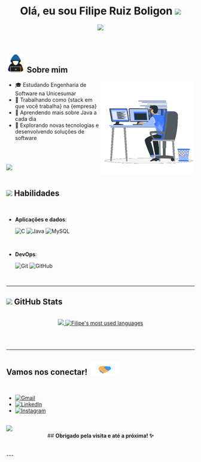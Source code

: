 <h1 align="center"><b>Olá, eu sou Filipe Ruiz Boligon</b> <img src="https://media.giphy.com/media/hvRJCLFzcasrR4ia7z/giphy.gif" width="35"></h1>

<p align="center">
  <a href="https://github.com/DenverCoder1/readme-typing-svg"><img src="https://readme-typing-svg.herokuapp.com?font=Time+New+Roman&color=cyan&size=25&center=true&vCenter=true&width=600&height=100&lines=Bem-vindo(a)+ao+meu+perfil+GitHub!;"></a>
</p>

<br>

## <picture><img src="https://github.com/0xAbdulKhalid/0xAbdulKhalid/raw/main/assets/mdImages/about_me.gif" width=50px></picture> **Sobre mim**

<picture><img align="right" src="https://github.com/0xAbdulKhalid/0xAbdulKhalid/raw/main/assets/mdImages/Right_Side.gif" width=250px></picture>

- 🎓 Estudando Engenharia de Software na Unicesumar
- 💼 Trabalhando como {stack em que você trabalha} na {empresa}
- 🌱 Aprendendo mais sobre Java a cada dia
- 🚀 Explorando novas tecnologias e desenvolvendo soluções de software

<br><br>

<img src="https://user-images.githubusercontent.com/73097560/115834477-dbab4500-a447-11eb-908a-139a6edaec5c.gif"><br><br>

## <img src="https://media2.giphy.com/media/QssGEmpkyEOhBCb7e1/giphy.gif?cid=ecf05e47a0n3gi1bfqntqmob8g9aid1oyj2wr3ds3mg700bl&rid=giphy.gif" width=25><b> Habilidades</b>
<br>

<p align="center">

- **Aplicações e dados**:
  
    ![C](https://img.shields.io/badge/-C-333333?style=flat&logo=C%2B%2B&logoColor=00599C)
    ![Java](https://img.shields.io/badge/-Java-333333?style=flat&logo=Java&logoColor=007396)
    ![MySQL](https://img.shields.io/badge/-MySQL-333333?style=flat&logo=mysql)

<br>

- **DevOps**:

    ![Git](https://img.shields.io/badge/-Git-333333?style=flat&logo=git)
    ![GitHub](https://img.shields.io/badge/-GitHub-333333?style=flat&logo=github)

</p>

<br>

-----

## <img src="https://media.giphy.com/media/iY8CRBdQXODJSCERIr/giphy.gif" width=35><b> GitHub Stats</b>
<br>

<div align="center">
  <a href="https://github.com/filiperuizb">
    <img src="https://github-readme-stats.vercel.app/api?username=filiperuizb&show_icons=true&theme=dark" width="450"/>
    <img src="https://github-readme-stats.vercel.app/api/top-langs/?username=filiperuizb&layout=compact&theme=dark" width="375" alt="Filipe's most used languages"/>
  </a>
</div>

<br><br>

-----

## <b>Vamos nos conectar!</b> <img src="https://github.com/0xAbdulKhalid/0xAbdulKhalid/raw/main/assets/mdImages/handshake.gif" width=80>
<br>
<div align="left">
<ul>
<li>
<a href="mailto:filiperuizboligon9@gmail.com" target="_blank">
<img src="https://img.shields.io/badge/Gmail-FF0000?style=for-the-badge&logo=gmail&logoColor=white" alt="Gmail"/>
</a>
</li>

<li>
<a href="https://www.linkedin.com/in/filipe-ruiz-boligon-8930582b6/" target="_blank">
<img src="https://img.shields.io/badge/Linkedin-0e76a8?style=for-the-badge&logo=Linkedin&logoColor=white" alt="LinkedIn"/>
</a>
</li>

<li>
<a href="https://www.instagram.com/filiperuiz.b/" target="_blank">
<img src="https://img.shields.io/badge/Instagram-DF0174?style=for-the-badge&logo=instagram&logoColor=white" alt="Instagram"/>
</a>
</li>
</ul>
</div>

<br>

<img src="https://user-images.githubusercontent.com/73097560/115834477-dbab4500-a447-11eb-908a-139a6edaec5c.gif">

<div align="center">
## <b>Obrigado pela visita e até a próxima! ✨</b>
</div>
<br><br>
---


